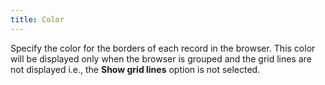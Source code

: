 ```yaml
---
title: Color
---
```



Specify the color for the borders of each record in the browser. This color will be displayed only when the browser is grouped and the grid lines are not displayed i.e., the **Show grid lines** option is not selected.
